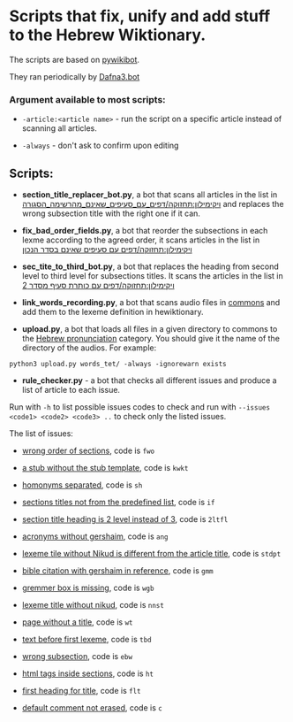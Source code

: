 # Scripts that fix, unify and add stuff to the Hebrew Wiktionary.

The scripts are based on [pywikibot](https://www.mediawiki.org/wiki/Manual:Pywikibot).

They ran periodically by [Dafna3.bot](https://he.wiktionary.org/wiki/%D7%9E%D7%A9%D7%AA%D7%9E%D7%A9:Dafna3.bot)   

### Argument available to most scripts:

* `-article:<article name>` - run the script on a specific article instead of scanning all articles.

* `-always` - don't ask to confirm upon editing


## Scripts:

* **section_title_replacer_bot.py**, a bot that scans all articles in the list in [ויקימילון:תחזוקה/דפים_עם_סעיפים_שאינם_מהרשימה_הסגורה](https://he.wiktionary.org/wiki/%D7%95%D7%99%D7%A7%D7%99%D7%9E%D7%99%D7%9C%D7%95%D7%9F:%D7%AA%D7%97%D7%96%D7%95%D7%A7%D7%94/%D7%93%D7%A4%D7%99%D7%9D_%D7%A2%D7%9D_%D7%A1%D7%A2%D7%99%D7%A4%D7%99%D7%9D_%D7%A9%D7%90%D7%99%D7%A0%D7%9D_%D7%9E%D7%94%D7%A8%D7%A9%D7%99%D7%9E%D7%94_%D7%94%D7%A1%D7%92%D7%95%D7%A8%D7%94) and replaces the wrong subsection title with the right one if it can.

* **fix_bad_order_fields.py**, a bot that reorder the subsections in each lexme according to the agreed order, it scans articles in the list in [ויקימילון:תחזוקה/דפים עם סעיפים שאינם בסדר הנכון](https://he.wiktionary.org/wiki/%D7%95%D7%99%D7%A7%D7%99%D7%9E%D7%99%D7%9C%D7%95%D7%9F:%D7%AA%D7%97%D7%96%D7%95%D7%A7%D7%94/%D7%93%D7%A4%D7%99%D7%9D_%D7%A2%D7%9D_%D7%A1%D7%A2%D7%99%D7%A4%D7%99%D7%9D_%D7%A9%D7%90%D7%99%D7%A0%D7%9D_%D7%91%D7%A1%D7%93%D7%A8_%D7%94%D7%A0%D7%9B%D7%95%D7%9F)

* **sec_tite_to_third_bot.py**, a bot that replaces the heading from second level to third level for subsections titles. It scans the articles in the list in [ויקימילון:תחזוקה/דפים עם כותרת סעיף מסדר 2](https://he.wiktionary.org/wiki/%D7%95%D7%99%D7%A7%D7%99%D7%9E%D7%99%D7%9C%D7%95%D7%9F:%D7%AA%D7%97%D7%96%D7%95%D7%A7%D7%94/%D7%93%D7%A4%D7%99%D7%9D_%D7%A2%D7%9D_%D7%9B%D7%95%D7%AA%D7%A8%D7%AA_%D7%A1%D7%A2%D7%99%D7%A3_%D7%9E%D7%A1%D7%93%D7%A8_2)

* **link_words_recording.py**, a bot that scans audio files in [commons](https://commons.wikimedia.org/wiki/Category:Hebrew_pronunciation) and add them to the lexeme definition in hewiktionary.

* **upload.py**, a bot that loads all files in a given directory to commons to the [Hebrew pronunciation](https://commons.wikimedia.org/wiki/Category:Hebrew_pronunciation) category. You should give it the name of the directory of the audios. For example:

`python3 upload.py words_tet/ -always -ignorewarn exists`

* **rule_checker.py** - a bot that checks all different issues and produce a list of article to each issue.

Run with `-h` to list possible issues codes to check and run with `--issues <code1> <code2> <code3> ..` to check only the listed issues.

The list of issues:

- [wrong order of sections](https://he.wiktionary.org/wiki/%D7%95%D7%99%D7%A7%D7%99%D7%9E%D7%99%D7%9C%D7%95%D7%9F:%D7%AA%D7%97%D7%96%D7%95%D7%A7%D7%94/%D7%93%D7%A4%D7%99%D7%9D_%D7%A2%D7%9D_%D7%A1%D7%A2%D7%99%D7%A4%D7%99%D7%9D_%D7%A9%D7%90%D7%99%D7%A0%D7%9D_%D7%91%D7%A1%D7%93%D7%A8_%D7%94%D7%A0%D7%9B%D7%95%D7%9F), code is `fwo`

- [a stub without the stub template](https://he.wiktionary.org/wiki/%D7%95%D7%99%D7%A7%D7%99%D7%9E%D7%99%D7%9C%D7%95%D7%9F:%D7%AA%D7%97%D7%96%D7%95%D7%A7%D7%94/%D7%A7%D7%A6%D7%A8%D7%9E%D7%A8_%D7%91%D7%9C%D7%99_%D7%AA%D7%91%D7%A0%D7%99%D7%AA_%D7%A7%D7%A6%D7%A8%D7%9E%D7%A8), code is `kwkt`

- [homonyms separated](https://he.wiktionary.org/wiki/%D7%95%D7%99%D7%A7%D7%99%D7%9E%D7%99%D7%9C%D7%95%D7%9F:%D7%AA%D7%97%D7%96%D7%95%D7%A7%D7%94/%D7%94%D7%95%D7%9E%D7%95%D7%A0%D7%99%D7%9E%D7%99%D7%9D_%D7%9E%D7%95%D7%A4%D7%A8%D7%93%D7%99%D7%9D), code is `sh`

- [sections titles not from the predefined list](https://he.wiktionary.org/wiki/%D7%95%D7%99%D7%A7%D7%99%D7%9E%D7%99%D7%9C%D7%95%D7%9F:%D7%AA%D7%97%D7%96%D7%95%D7%A7%D7%94/%D7%93%D7%A4%D7%99%D7%9D_%D7%A2%D7%9D_%D7%A1%D7%A2%D7%99%D7%A4%D7%99%D7%9D_%D7%A9%D7%90%D7%99%D7%A0%D7%9D_%D7%9E%D7%94%D7%A8%D7%A9%D7%99%D7%9E%D7%94_%D7%94%D7%A1%D7%92%D7%95%D7%A8%D7%94), code is `if`

- [section title heading is 2 level instead of 3]( https://he.wiktionary.org/wiki/%D7%95%D7%99%D7%A7%D7%99%D7%9E%D7%99%D7%9C%D7%95%D7%9F:%D7%AA%D7%97%D7%96%D7%95%D7%A7%D7%94/%D7%93%D7%A4%D7%99%D7%9D_%D7%A2%D7%9D_%D7%9B%D7%95%D7%AA%D7%A8%D7%AA_%D7%A1%D7%A2%D7%99%D7%A3_%D7%9E%D7%A1%D7%93%D7%A8_2), code is `2ltfl`

- [acronyms without gershaim](https://he.wiktionary.org/wiki/%D7%95%D7%99%D7%A7%D7%99%D7%9E%D7%99%D7%9C%D7%95%D7%9F:%D7%AA%D7%97%D7%96%D7%95%D7%A7%D7%94/%D7%93%D7%A4%D7%99%D7%9D_%D7%A2%D7%9D_%D7%A8%D7%90%D7%A9%D7%99_%D7%AA%D7%99%D7%91%D7%95%D7%AA_%D7%97%D7%A1%D7%A8%D7%99_%D7%92%D7%A8%D7%A9%D7%99%D7%99%D7%9D), code is `ang`

- [lexeme tile without Nikud is different from the article title](https://he.wiktionary.org/wiki/%D7%95%D7%99%D7%A7%D7%99%D7%9E%D7%99%D7%9C%D7%95%D7%9F:%D7%AA%D7%97%D7%96%D7%95%D7%A7%D7%94/%D7%93%D7%A4%D7%99%D7%9D_%D7%91%D7%94%D7%9D_%D7%9B%D7%95%D7%AA%D7%A8%D7%AA_%D7%9E%D7%A1%D7%93%D7%A8_2_%D7%9C%D7%9C%D7%90_%D7%A0%D7%99%D7%A7%D7%95%D7%93_%D7%A9%D7%95%D7%A0%D7%94_%D7%9E%D7%A9%D7%9D_%D7%94%D7%93%D7%A3), code is `stdpt`

- [bible citation with gershaim in reference](https://he.wiktionary.org/wiki/%D7%95%D7%99%D7%A7%D7%99%D7%9E%D7%99%D7%9C%D7%95%D7%9F:%D7%AA%D7%97%D7%96%D7%95%D7%A7%D7%94/%D7%93%D7%A4%D7%99%D7%9D_%D7%A2%D7%9D_%D7%A6%D7%99%D7%98%D7%95%D7%98_%D7%9E%D7%94%D7%AA%D7%A0%D7%9A_%D7%A2%D7%9D_%D7%92%D7%A8%D7%A9%D7%99%D7%99%D7%9D_%D7%91%D7%9E%D7%A8%D7%90%D7%99_%D7%9E%D7%A7%D7%95%D7%9D), code is `gmm`

- [gremmer box is missing](https://he.wiktionary.org/wiki/%D7%95%D7%99%D7%A7%D7%99%D7%9E%D7%99%D7%9C%D7%95%D7%9F:%D7%AA%D7%97%D7%96%D7%95%D7%A7%D7%94/%D7%93%D7%A4%D7%99%D7%9D_%D7%97%D7%A1%D7%A8%D7%99_%D7%A0%D7%99%D7%AA%D7%95%D7%97_%D7%93%D7%A7%D7%93%D7%95%D7%A7%D7%99), code is `wgb`

- [lexeme title without nikud](https://he.wiktionary.org/wiki/%D7%95%D7%99%D7%A7%D7%99%D7%9E%D7%99%D7%9C%D7%95%D7%9F:%D7%AA%D7%97%D7%96%D7%95%D7%A7%D7%94/%D7%93%D7%A4%D7%99%D7%9D_%D7%A2%D7%9D_%D7%9B%D7%95%D7%AA%D7%A8%D7%AA_%D7%9E%D7%A9%D7%A0%D7%94_%D7%9C%D7%90_%D7%9E%D7%A0%D7%95%D7%A7%D7%93%D7%AA), code is `nnst`

- [page without a title](https://he.wiktionary.org/wiki/%D7%95%D7%99%D7%A7%D7%99%D7%9E%D7%99%D7%9C%D7%95%D7%9F:%D7%AA%D7%97%D7%96%D7%95%D7%A7%D7%94/%D7%93%D7%A4%D7%99%D7%9D_%D7%9C%D7%9C%D7%90_%D7%9B%D7%95%D7%AA%D7%A8%D7%AA), code is `wt`

- [text before first lexeme](https://he.wiktionary.org/wiki/%D7%95%D7%99%D7%A7%D7%99%D7%9E%D7%99%D7%9C%D7%95%D7%9F:%D7%AA%D7%97%D7%96%D7%95%D7%A7%D7%94/%D7%93%D7%A4%D7%99%D7%9D_%D7%A2%D7%9D_%D7%98%D7%A7%D7%A1%D7%98_%D7%9C%D7%A4%D7%A0%D7%99_%D7%94%D7%94%D7%A2%D7%A8%D7%94_%D7%94%D7%A8%D7%90%D7%A9%D7%95%D7%A0%D7%94), code is `tbd`

- [wrong subsection](https://he.wiktionary.org/wiki/%D7%95%D7%99%D7%A7%D7%99%D7%9E%D7%99%D7%9C%D7%95%D7%9F:%D7%AA%D7%97%D7%96%D7%95%D7%A7%D7%94/%D7%A2%D7%A8%D7%9A_%D7%9E%D7%A9%D7%A0%D7%99_%D7%9C%D7%90_%D7%AA%D7%99%D7%A7%D7%A0%D7%99), code is `ebw`

- [html tags inside sections](https://he.wiktionary.org/wiki/%D7%95%D7%99%D7%A7%D7%99%D7%9E%D7%99%D7%9C%D7%95%D7%9F:%D7%AA%D7%97%D7%96%D7%95%D7%A7%D7%94/%D7%93%D7%A4%D7%99%D7%9D_%D7%A2%D7%9D_%D7%AA%D7%92%D7%99%D7%95%D7%AA_%D7%94%D7%99%D7%A4%D7%A8-%D7%98%D7%A7%D7%A1%D7%98_%D7%91%D7%9B%D7%95%D7%AA%D7%A8%D7%AA), code is `ht`

- [first heading for title](https://he.wiktionary.org/wiki/%D7%95%D7%99%D7%A7%D7%99%D7%9E%D7%99%D7%9C%D7%95%D7%9F:%D7%AA%D7%97%D7%96%D7%95%D7%A7%D7%94/%D7%93%D7%A4%D7%99%D7%9D_%D7%A2%D7%9D_%D7%9B%D7%95%D7%AA%D7%A8%D7%AA_%D7%9E%D7%93%D7%A8%D7%92%D7%94_%D7%A8%D7%90%D7%A9%D7%95%D7%A0%D7%94), code is `flt`

- [default comment not erased](https://he.wiktionary.org/wiki/%D7%95%D7%99%D7%A7%D7%99%D7%9E%D7%99%D7%9C%D7%95%D7%9F:%D7%AA%D7%97%D7%96%D7%95%D7%A7%D7%94/%D7%93%D7%A4%D7%99%D7%9D_%D7%91%D7%94%D7%9D_%D7%9C%D7%90_%D7%A0%D7%9E%D7%97%D7%A7%D7%94_%D7%94%D7%94%D7%A2%D7%A8%D7%94_%D7%94%D7%93%D7%99%D7%A4%D7%95%D7%9C%D7%98%D7%99%D7%91%D7%99%D7%AA), code is `c`
  
